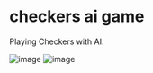 # checkers ai game
 Playing Checkers with AI.
 
 
![image](https://user-images.githubusercontent.com/79101412/160191958-bf372fef-18c7-4b2e-815b-af67db466ef5.png)
![image](https://user-images.githubusercontent.com/79101412/160191978-cfa86de7-8c77-4413-a435-b8bc59fd9901.png)
